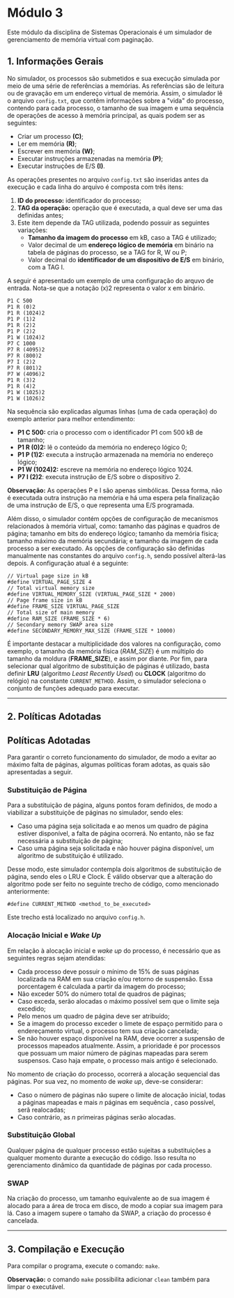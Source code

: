 # Módulo 3

Este módulo da disciplina de Sistemas Operacionais é um simulador de gerenciamento de memória virtual com paginação.

## 1. Informações Gerais

No simulador, os processos são submetidos e sua execução simulada por meio de uma série de referências a memórias. As referências são de leitura ou de gravação em um endereço virtual de memória. Assim, o simulador lê o arquivo ```config.txt```, que contêm informações sobre a "vida" do processo, contendo para cada processo, o tamanho de sua imagem e uma sequência de operações de acesso à memória principal, as quais podem ser as seguintes:

- Criar um processo **(C)**;
- Ler em memória **(R)**;
- Escrever em memória **(W)**;
- Executar instruções armazenadas na memória **(P)**;
- Executar instruções de E/S **(I)**.

As operações presentes no arquivo ```config.txt``` são inseridas antes da execução e cada linha do arquivo é composta com três itens:

1. **ID do processo:** identificador do processo;
2. **TAG da operação:** operação que é executada, a qual deve ser uma das definidas antes;
3. Este item depende da TAG utilizada, podendo possuir as seguintes variações:
   - **Tamanho da imagem do processo** em kB, caso a TAG é utilizado;
   - Valor decimal de um **endereço lógico de memória** em binário na tabela de páginas do processo, se a TAG for R, W ou P;
   - Valor decimal do **identificador de um dispositivo de E/S** em binário, com a TAG I.

A seguir é apresentado um exemplo de uma configuração do arquvo de entrada. Nota-se que a notação (x)2 representa o valor x em binário.

```
P1 C 500
P1 R (0)2
P1 R (1024)2
P1 P (1)2
P1 R (2)2
P1 P (2)2
P1 W (1024)2
P7 C 1000
P7 R (4095)2
P7 R (800)2
P7 I (2)2
P7 R (801)2
P7 W (4096)2
P1 R (3)2
P1 R (4)2
P1 W (1025)2
P1 W (1026)2
```

Na sequência são explicadas algumas linhas (uma de cada operação) do exemplo anterior para melhor entendimento:

- **P1 C 500:** cria o processo com o identificador P1 com 500 kB de tamanho;
- **P1 R (0)2:** lê o conteúdo da memória no endereço lógico 0;
- **P1 P (1)2:** executa a instrução armazenada na memória no endereço lógico;
- **P1 W (1024)2:** escreve na memória no endereço lógico 1024.
- **P7 I (2)2**: executa instrução de E/S sobre o dispositivo 2.

**Observação:** As operações P e I são apenas simbólicas. Dessa forma, não é executada outra instrução na memória e há uma espera pela finalização de uma instrução de E/S, o que representa uma E/S programada.

Além disso, o simulador contém opções de configuração de mecanismos relacionados à memória virtual, como: tamanho das páginas e quadros de página; tamanho em bits do endereço lógico; tamanho da memória física; tamanho máximo da memória secundária; e tamanho da imagem de cada processo a ser executado. As opções de configuração são definidas manualmente nas constantes do arquivo ```config.h```, sendo possível alterá-las depois. A configuração atual é a seguinte:

```
// Virtual page size in kB
#define VIRTUAL_PAGE_SIZE 4
// Total virtual memory size
#define VIRTUAL_MEMORY_SIZE (VIRTUAL_PAGE_SIZE * 2000)
// Page frame size in kB
#define FRAME_SIZE VIRTUAL_PAGE_SIZE
// Total size of main memory
#define RAM_SIZE (FRAME_SIZE * 6)
// Secondary memory SWAP area size
#define SECONDARY_MEMORY_MAX_SIZE (FRAME_SIZE * 10000)
```

É importante destacar a multiplicidade dos valores na configuração, como exemplo, o tamanho da memória física (*RAM_SIZE*) é um múltiplo do tamanho da moldura (**FRAME_SIZE**), e assim por diante. Por fim, para selecionar qual algoritmo de substituição de páginas é utilizado, basta definir **LRU** (algoritmo *Least Recently Used*) ou **CLOCK** (algoritmo do relógio) na constante ```CURRENT_METHOD```. Assim, o simulador seleciona o conjunto de funções adequado para executar.

-----


## 2. Políticas Adotadas

## Políticas Adotadas

Para garantir o correto funcionamento do simulador, de modo a evitar ao máximo falta de páginas, algumas políticas foram adotas, as quais são apresentadas a seguir.

### Substituição de Página

Para a substituição de página, alguns pontos foram definidos, de modo a viabilizar a substituiçõe de páginas no simulador, sendo eles:

- Caso uma página seja solicitada e ao menos um quadro de página estiver disponível, a falta de página ocorrerá. No entanto, não se faz necessária a substituição de página;
- Caso uma página seja solicitada e não houver página disponível, um algoritmo de substituição é utilizado.

Desse modo, este simulador contempla dois algoritmos de substituição de página, sendo eles o LRU e Clock. É válido observar que a alteração do algoritmo pode ser feito no seguinte trecho de código, como mencionado anteriormente:

```
#define CURRENT_METHOD <method_to_be_executed>
```

Este trecho está localizado no arquivo ```config.h```.

### Alocação Inicial e *Wake Up*

Em relação à alocação inicial e *wake up* do processo, é necessário que as seguintes regras sejam atendidas:

- Cada processo deve possuir o mínimo de 15% de suas páginas localizada na RAM em sua criação e/ou retorno de suspensão. Essa porcentagem é calculada a partir da imagem do processo;
- Não exceder 50% do número total de quadros de páginas;
- Caso exceda, serão alocadas o máximo possível sem que o limite seja excedido;
- Pelo menos um quadro de página deve ser atribuído;
- Se a imagem do processo exceder o limete de espaço permitido para o endereçamento virtual, o processo tem sua criação cancelada;
- Se não houver espaço disponível na RAM, deve ocorrer a suspensão de processos mapeados atualmente. Assim, a prioridade é por processos que possuam um maior número de páginas mapeadas para serem suspensos. Caso haja empate, o processo mais antigo é selecionado.

No momento de criação do processo, ocorrerá a alocação sequencial das páginas. Por sua vez, no momento de *wake up*, deve-se considerar:

- Caso o número de páginas não supere o limite de alocação inicial, todas a páginas mapeadas e mais *n* páginas em sequência , caso possível, serã realocadas;
- Caso contrário, as *n* primeiras páginas serão alocadas.

### Substituição Global

Qualquer página de qualquer processo estão sujeitas a substituições a qualquer momento durante a execução do código. Isso resulta no gerenciamento dinâmico da quantidade de páginas por cada processo.

### SWAP

Na criação do processo, um tamanho equivalente ao de sua imagem é alocado para a área de troca em disco, de modo a copiar sua imagem para lá. Caso a imagem supere o tamaho da SWAP, a criação do processo é cancelada.

-----


## 3. Compilação e Execução

Para compilar o programa, execute o comando: ```make```.

**Observação:**  o comando ```make``` possibilita adicionar ```clean``` também para limpar o executável.
